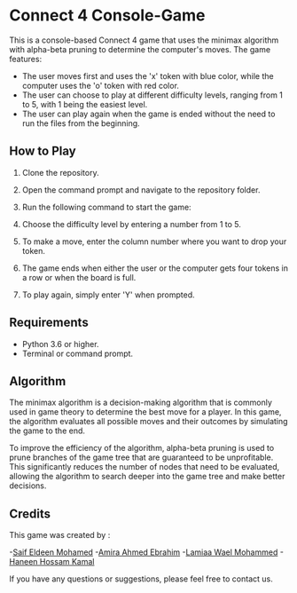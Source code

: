 # Connect 4 Console-Game

This is a console-based Connect 4 game that uses the minimax algorithm with alpha-beta pruning to determine the computer's moves. The game features:

- The user moves first and uses the 'x' token with blue color, while the computer uses the 'o' token with red color.
- The user can choose to play at different difficulty levels, ranging from 1 to 5, with 1 being the easiest level.
- The user can play again when the game is ended without the need to run the files from the beginning.

## How to Play

1. Clone the repository.
2. Open the command prompt and navigate to the repository folder.
3. Run the following command to start the game: 


4. Choose the difficulty level by entering a number from 1 to 5.
5. To make a move, enter the column number where you want to drop your token.
6. The game ends when either the user or the computer gets four tokens in a row or when the board is full.
7. To play again, simply enter 'Y' when prompted.

## Requirements

- Python 3.6 or higher.
- Terminal or command prompt.

## Algorithm

The minimax algorithm is a decision-making algorithm that is commonly used in game theory to determine the best move for a player. In this game, the algorithm evaluates all possible moves and their outcomes by simulating the game to the end.

To improve the efficiency of the algorithm, alpha-beta pruning is used to prune branches of the game tree that are guaranteed to be unprofitable. This significantly reduces the number of nodes that need to be evaluated, allowing the algorithm to search deeper into the game tree and make better decisions.

## Credits

This game was created by :

-[Saif Eldeen Mohamed](https://github.com/saifeldeen51) 
-[Amira Ahmed Ebrahim]()
-[Lamiaa Wael Mohammed](https://github.com/lamiaa21)
-[Haneen Hossam Kamal](https://github.com/Haneen7502)

If you have any questions or suggestions, please feel free to contact us.
